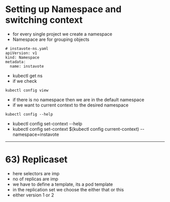# Setting up Namespace and switching context
- for every single project we create a namespace
- Namespace are for grouping objects
```
# instavote-ns.yaml
apiVersion: v1
kind: Namespace
metadata:
  name: instavote
```
- kubectl get ns
- if we check 
```
kubectl config view
```
- if there is no namespace then we are in the default namespace
- if we want to current context to the desired namespace 
```
kubectl config --help
```
- kubectl config set-context --help
- kubectl config set-context $(kubectl config current-context) --namespace=instavote
--------------------------------------------------------------------------------------------
# 63) Replicaset

- here selectors are imp
- no of replicas are imp
- we have to define a template, its a pod template 
- in the replication set we choose the either that or this 
- either version 1 or 2 